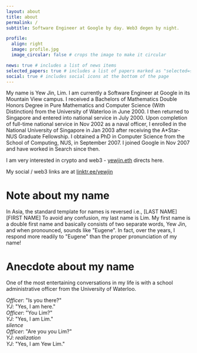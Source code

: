 ```yaml
---
layout: about
title: about
permalink: /
subtitle: Software Engineer at Google by day. Web3 degen by night.

profile:
  align: right
  image: profile.jpg
  image_circular: false # crops the image to make it circular

news: true # includes a list of news items
selected_papers: true # includes a list of papers marked as "selected={true}"
social: true # includes social icons at the bottom of the page
---
```


My name is Yew Jin, Lim. I am currently a Software Engineer at Google in its Mountain View campus. I received a Bachelors of Mathematics Double Honors Degree in Pure Mathematics and Computer Science (With Distinction) from the University of Waterloo in June 2000. I then returned to Singapore and entered into national service in July 2000. Upon completion of full-time national service in Nov 2002 as a naval officer, I enrolled in the National University of Singapore in Jan 2003 after receiving the A*Star-NUS Graduate Fellowship. I obtained a PhD in Computer Science from the School of Computing, NUS, in September 2007. I joined Google in Nov 2007 and have worked in Search since then.

I am very interested in crypto and web3 - [yewjin.eth](https://app.ens.domains/name/yewjin.eth) directs here.

My social / web3 links are at [linktr.ee/yewjin](https://linktr.ee/yewjin)

# Note about my name
In Asia, the standard template for names is reversed
i.e., [LAST NAME] [FIRST NAME]
To avoid any confusion, my last name is Lim. My first name is a double first name and basically consists of two separate words, Yew Jin, and when pronounced, sounds like "Eugene". In fact, over the years, I respond more readily to "Eugene" than the proper pronunciation of my name!

# Anecdote about my name
One of the most entertaining conversations in my life is with a school administrative officer from the University of Waterloo.

_Officer_: "Is you there?"<br>
_YJ_: "Yes, I am here."<br>
_Officer_: "You Lim?"<br>
_YJ_: "Yes, I am Lim."<br>
_silence_<br>
_Officer_: "Are you you Lim?"<br>
_YJ_: _realization_<br>
_YJ_: "Yes, I am Yew Lim."
